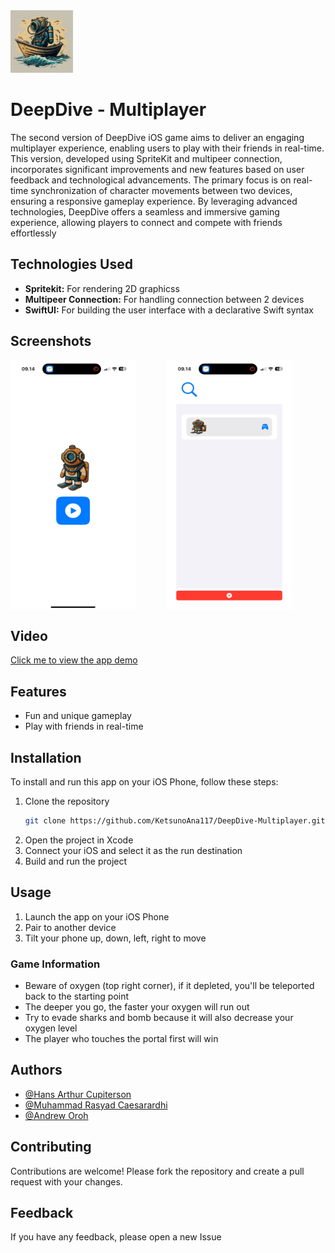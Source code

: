 <img src="./DivingGame/Assets.xcassets/AppIcon.appiconset/deepdive-multiplayer-icon.jpg" alt="Logo" width="100" height="100">

# DeepDive - Multiplayer
The second version of DeepDive iOS game aims to deliver an engaging multiplayer experience, enabling users to play with their friends in real-time. This version, developed using SpriteKit and multipeer connection, incorporates significant improvements and new features based on user feedback and technological advancements. The primary focus is on real-time synchronization of character movements between two devices, ensuring a  responsive gameplay experience. By leveraging advanced technologies, DeepDive offers a seamless and immersive gaming experience, allowing players to connect and compete with friends effortlessly

## Technologies Used

- **Spritekit:** For rendering 2D graphicss
- **Multipeer Connection:** For handling connection between 2 devices
- **SwiftUI:** For building the user interface with a declarative Swift syntax

## Screenshots

<div style="display: flex; overflow-x: auto; gap: 50px;">
  <img src="./AppScreenshot/DeepDive-Homepage.jpeg" alt="App Screenshot" width="200" height="400">
  <img src="./AppScreenshot/DeepDive-MatchmakingLobby.jpeg" alt="App Screenshot" width="200" height="400">
</div>

## Video
<a href="https://youtube.com/shorts/6wNOgE8Jfxs?feature=share" target="_blank">
  Click me to view the app demo
</a>

## Features

- Fun and unique gameplay
- Play with friends in real-time

## Installation

To install and run this app on your iOS Phone, follow these steps:

1. Clone the repository
    ```bash
    git clone https://github.com/KetsunoAna117/DeepDive-Multiplayer.git
    ```
2. Open the project in Xcode
3. Connect your iOS and select it as the run destination
4. Build and run the project

## Usage

1. Launch the app on your iOS Phone
2. Pair to another device 
3. Tilt your phone up, down, left, right to move

### Game Information
-  Beware of oxygen (top right corner), if it depleted, you'll be teleported back to the starting point
-  The deeper you go, the faster your oxygen will run out
-  Try to evade sharks and bomb because it will also decrease your oxygen level
-  The player who touches the portal first will win

## Authors

- [@Hans Arthur Cupiterson](https://www.github.com/KetsunoAna117)
- [@Muhammad Rasyad Caesarardhi](https://github.com/mrasyadc)
- [@Andrew Oroh](https://github.com/Andreworoh27)

## Contributing

Contributions are welcome! Please fork the repository and create a pull request with your changes.

## Feedback

If you have any feedback, please open a new Issue
